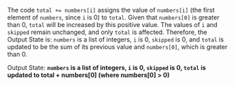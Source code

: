 The code `total += numbers[i]` assigns the value of `numbers[i]` (the first element of `numbers`, since `i` is 0) to `total`. Given that `numbers[0]` is greater than 0, `total` will be increased by this positive value. The values of `i` and `skipped` remain unchanged, and only `total` is affected. Therefore, the Output State is: `numbers` is a list of integers, `i` is 0, `skipped` is 0, and `total` is updated to be the sum of its previous value and `numbers[0]`, which is greater than 0.

Output State: **`numbers` is a list of integers, `i` is 0, `skipped` is 0, `total` is updated to total + numbers[0] (where numbers[0] > 0)**